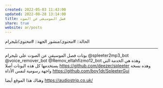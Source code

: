 ```yaml
---
created: 2022-05-03 11:43:00
updated: 2022-08-28 13:14:00
title: فصل الموسيقى عن الصوت
share: true
website: ar/posts
---
```


الحالة:: #محتوى/منشور
الجهة:: #محتوى/تليجرام

---

بوتات فصل الموسيقى عن الصوت على تليجرام
@spleeter2mp3_bot
@voice_remover_bot
@Remov_eltahfizmo12_bot
وهذه هي الخدمة التي يستخدمها كل هذه البوتات أصلا
<https://github.com/deezer/spleeter>
وهذه نسخة واجهة رسومية لنفس الأداة
<https://github.com/boy1dr/SpleeterGui>

وهناك هذا الموقع أيضا
<https://audiostrip.co.uk/>
